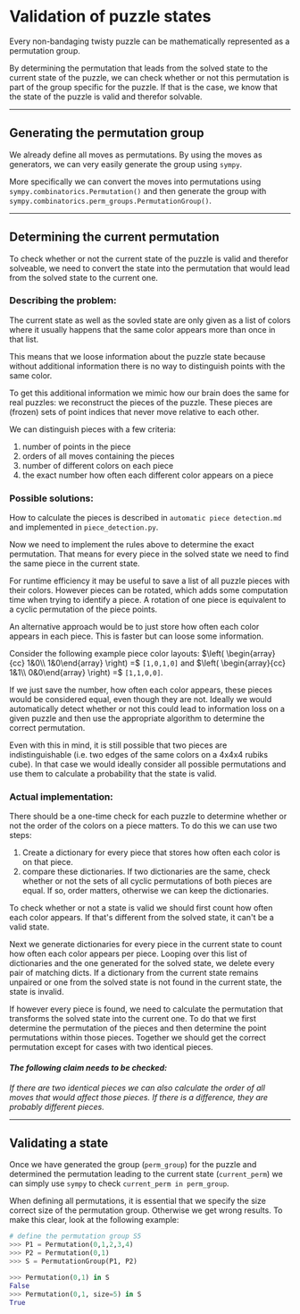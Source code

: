 # Validation of puzzle states

Every non-bandaging twisty puzzle can be mathematically represented as a permutation group.

By determining the permutation that leads from the solved state to the current state of the puzzle, we can check whether or not this permutation is part of the group specific for the puzzle. If that is the case, we know that the state of the puzzle is valid and therefor solvable.

-----

## Generating the permutation group

We already define all moves as permutations. By using the moves as generators, we can very easily generate the group using `sympy`.

More specifically we can convert the moves into permutations using `sympy.combinatorics.Permutation()` and then generate the group with `sympy.combinatorics.perm_groups.PermutationGroup()`.

-----

## Determining the current permutation

To check whether or not the current state of the puzzle is valid and therefor solveable, we need to convert the state into the permutation that would lead from the solved state to the current one.

### Describing the problem:
The current state as well as the sovled state are only given as a list of colors where it usually happens that the same color appears more than once in that list.

This means that we loose information about the puzzle state because without additional information there is no way to distinguish points with the same color.

To get this additional information we mimic how our brain does the same for real puzzles: we reconstruct the pieces of the puzzle. These pieces are (frozen) sets of point indices that never move relative to each other.

We can distinguish pieces with a few criteria:
1. number of points in the piece
2. orders of all moves containing the pieces
3. number of different colors on each piece
4. the exact number how often each different color appears on a piece

### **Possible solutions:**

How to calculate the pieces is described in `automatic piece detection.md` and implemented in `piece_detection.py`. 

Now we need to implement the rules above to determine the exact permutation. That means for every piece in the solved state we need to find the same piece in the current state.

For runtime efficiency it may be useful to save a list of all puzzle pieces with their colors. However pieces can be rotated, which adds some computation time when trying to identify a piece. A rotation of one piece is equivalent to a cyclic permutation of the piece points.

An alternative approach would be to just store how often each color appears in each piece. This is faster but can loose some information.

Consider the following example piece color layouts: $\left( \begin{array}{cc} 1&0\\ 1&0\end{array} \right) =$ `[1,0,1,0]` and $\left( \begin{array}{cc} 1&1\\ 0&0\end{array} \right) =$ `[1,1,0,0]`.

If we just save the number, how often each color appears, these pieces would be considered equal, even though they are not. Ideally we would automatically detect whether or not this could lead to information loss on a given puzzle and then use the appropriate algorithm to determine the correct permutation.

Even with this in mind, it is still possible that two pieces are indistinguishable (i.e. two edges of the same colors on a 4x4x4 rubiks cube). In that case we would ideally consider all possible permutations and use them to calculate a probability that the state is valid.

### **Actual implementation:**
There should be a one-time check for each puzzle to determine whether or not the order of the colors on a piece matters. To do this we can use two steps:
1. Create a dictionary for every piece that stores how often each color is on that piece.
2. compare these dictionaries. If two dictionaries are the same, check whether or not the sets of all cyclic permutations of both pieces are equal. If so, order matters, otherwise we can keep the dictionaries.

To check whether or not a state is valid we should first count how often each color appears. If that's different from the solved state, it can't be a valid state.

Next we generate dictionaries for every piece in the current state to count how often each color appears per piece. Looping over this list of dictionaries and the one generated for the solved state, we delete every pair of matching dicts. If a dictionary from the current state remains unpaired or one from the solved state is not found in the current state, the state is invalid.

If however every piece is found, we need to calculate the permutation that transforms the solved state into the current one. To do that we first determine the permutation of the pieces and then determine the point permutations within those pieces. Together we should get the correct permutation except for cases with two identical pieces.

#### _The following claim needs to be checked:_
_If there are two identical pieces we can also calculate the order of all moves that would affect those pieces. If there is a difference, they are probably different pieces._


-----

## Validating a state

Once we have generated the group (`perm_group`) for the puzzle and determined the permutation leading to the current state (`current_perm`) we can simply use `sympy` to check `current_perm in perm_group`.

When defining all permutations, it is essential that we specify the size correct size of the permutation group. Otherwise we get wrong results. To make this clear, look at the following example:

```python
# define the permutation group S5
>>> P1 = Permutation(0,1,2,3,4)
>>> P2 = Permutation(0,1)
>>> S = PermutationGroup(P1, P2)

>>> Permutation(0,1) in S
False
>>> Permutation(0,1, size=5) in S
True
```